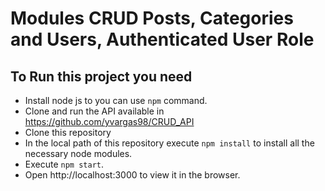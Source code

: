 # Modules CRUD Posts, Categories and Users, Authenticated User Role

## To Run this project you need

- Install node js to you can use `npm` command.
- Clone and run the API available in https://github.com/yvargas98/CRUD_API
- Clone this repository
- In the local path of this repository execute `npm install` to install all the necessary node modules.
- Execute `npm start`.
- Open http://localhost:3000 to view it in the browser.
